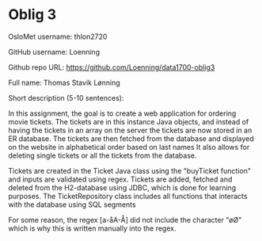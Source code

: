 Oblig 3
=======
OsloMet username: thlon2720

GitHub username: Loenning

Github repo URL: https://github.com/Loenning/data1700-oblig3

Full name: Thomas Stavik Lønning

Short description (5-10 sentences):

In this assignment, the goal is to create a web application for ordering movie tickets.
The tickets are in this instance Java objects, and instead of having the tickets in an array on the server
the tickets are now stored in an ER database.
The tickets are then fetched from the database and displayed on the website in alphabetical order based on last names
It also allows for deleting single tickets or all the tickets from the database.

Tickets are created in the Ticket Java class using the "buyTicket function" and inputs are validated using regex.
Tickets are added, fetched and deleted from the H2-database using JDBC, which is done for learning purposes. 
The TicketRepository class includes all functions that interacts with the database using SQL segments

For some reason, the regex [a-åA-Å] did not include the character "øØ" which is why this is
written manually into the regex.
